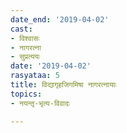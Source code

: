 ```yaml
---
date_end: '2019-04-02'
cast:
- विश्वासः
- नागरत्ना
- सुप्रत्ययः
date: '2019-04-02'
rasyataa: 5
title: विद्यागृहजिगमिषा नागरत्नायाः
topics:
- नयन्तृ-भृत्य-विवादः

---
```

